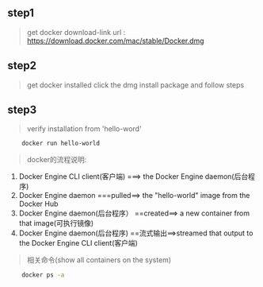 ## step1
> get docker download-link
> url : https://download.docker.com/mac/stable/Docker.dmg

## step2
> get docker installed
> click the dmg install package and follow steps

## step3
> verify installation from 'hello-word'
```bash
    docker run hello-world
```
> docker的流程说明:
1. Docker Engine CLI client(客户端)  ===>   the Docker Engine daemon(后台程序)
2. Docker Engine daemon  ===pulled==> the "hello-world" image from the Docker Hub
3. Docker Engine daemon(后台程序） ==created==> a new container from that image(可执行镜像)
4. Docker Engine daemon(后台程序)  ==流式输出==>streamed that output to the Docker Engine CLI client(客户端)


> 相关命令(show all containers on the system)
```bash
    docker ps -a
```
